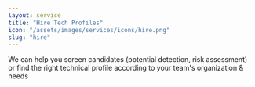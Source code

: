 ```yaml
---
layout: service
title: "Hire Tech Profiles"
icon: "/assets/images/services/icons/hire.png"
slug: "hire"
---
```


We can help you screen candidates (potential detection, risk assessment) or find the right technical profile according to your team's organization & needs
